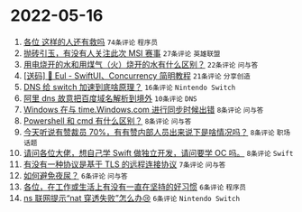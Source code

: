 # 2022-05-16

1. [各位 这样的人还有救吗](https://www.v2ex.com/t/853076) `74条评论` `程序员`
1. [抛砖引玉，有没有人关注此次 MSI 赛事](https://www.v2ex.com/t/853071) `27条评论` `英雄联盟`
1. [用电烧开的水和用煤气（火）烧开的水有什么区别？](https://www.v2ex.com/t/853079) `22条评论` `问与答`
1. [[送码] 🎉 Eul - SwiftUI、Concurrency 简明教程](https://www.v2ex.com/t/853068) `21条评论` `分享创造`
1. [DNS 给 switch 加速到底啥原理？](https://www.v2ex.com/t/853106) `16条评论` `Nintendo Switch`
1. [阿里 dns 故意把百度域名解析到境外](https://www.v2ex.com/t/853091) `10条评论` `DNS`
1. [Windows 在与 time.Windows.com 进行同步时候出错](https://www.v2ex.com/t/853098) `8条评论` `问与答`
1. [Powershell 和 cmd 有什么区别？](https://www.v2ex.com/t/853083) `8条评论` `问与答`
1. [今天听说有赞裁员 70%，有有赞内部人员出来说下是啥情况吗？](https://www.v2ex.com/t/853081) `8条评论` `职场话题`
1. [请问各位大佬，想自己学 Swift 做独立开发，请问要学 OC 吗。](https://www.v2ex.com/t/853070) `8条评论` `Swift`
1. [有没有一种协议是基于 TLS 的远程连接协议](https://www.v2ex.com/t/853069) `7条评论` `问与答`
1. [如何避免夜尿？](https://www.v2ex.com/t/853080) `6条评论` `问与答`
1. [各位，在工作或生活上有没有一直在坚持的好习惯](https://www.v2ex.com/t/853078) `6条评论` `程序员`
1. [ns 联网提示“nat 穿透失败”怎么办😢](https://www.v2ex.com/t/853066) `6条评论` `Nintendo Switch`
